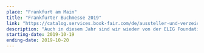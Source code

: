 ```yaml
---
place: "Frankfurt am Main"
title: "Frankfurter Buchmesse 2019"
link: "https://catalog.services.book-fair.com/de/aussteller-und-verzeichnisse/aussteller-a-z/aussteller-a-z-details/ID/993214/action/detail/controller/Exhibitors/"
description: "Auch in diesem Jahr sind wir wieder von der ELIG Foundation eingeladen worden auf der Buchmesse Workshops zu veranstalten. Diese finden im Mini-Format am Samstag und Sonntag durchgehend statt. Außerdem stellen wir natürlich unser neues [Buch](https://www.dpunkt.de/buecher/13482/9783864906848-das-sensebox-buch.html) vor!"
starting-date: 2019-10-19
ending-date: 2019-10-20
---
```

